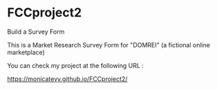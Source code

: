 # FCCproject2

Build a Survey Form

This is a Market Research Survey Form for "DOMREI" (a fictional online marketplace)

You can check my project at the following URL :

https://monicatevy.github.io/FCCproject2/
